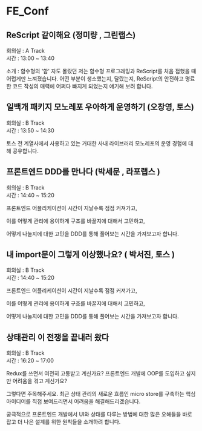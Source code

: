 # FE_Conf

## **ReScript 같이해요 (정미량 , 그린랩스)** 
회의실 :  A Track  <br>
시간  : 13:00 ~ 13:40

소개 : 함수형의 '함' 자도 몰랐던 저는 함수형 프로그래밍과 ReScript를 처음 접했을 때 어렵게만 느껴졌습니다. 어떤 부분이 생소했는지, 달랐는지, ReScript의 안전하고 명료한 코드 작성의 매력에 어쩌다 빠지게 되었는지 얘기해 보려 합니다.


## **일백개 패키지 모노레포 우아하게 운영하기 (오창영, 토스)**
회의실 :  B Track  <br>
시간 : 13:50 ~ 14:30

토스 전 계열사에서 사용하고 있는 거대한 사내 라이브러리 모노레포의 운영 경험에 대해 공유합니다.

## **프론트엔드 DDD를 만나다 (박세문 , 라포랩스 )**
회의실 :  B Track  <br>
시간 : 14:40 ~ 15:20

프론트엔드 어플리케이션이 시간이 지날수록 점점 커져가고,

이를 어떻게 관리에 용이하게 구조를 바꿀지에 대해서 고민하고,

어떻게 나눌지에 대한 고민을 DDD를 통해 풀어보는 시간을 가져보고자 합니다.


## **내 import문이 그렇게 이상했나요? ( 박서진, 토스 )**
회의실 :  B Track  <br>
시간 : 14:40 ~ 15:20

프론트엔드 어플리케이션이 시간이 지날수록 점점 커져가고,

이를 어떻게 관리에 용이하게 구조를 바꿀지에 대해서 고민하고,

어떻게 나눌지에 대한 고민을 DDD를 통해 풀어보는 시간을 가져보고자 합니다.



## **상태관리 이 전쟁을 끝내러 왔다**
회의실 :  B Track  <br>
시간 : 16:20 ~ 17:00

Redux를 쓰면서 여전히 고통받고 계신가요?
프론트엔드 개발에 OOP를 도입하고 싶지만 어려움을 겪고 계신가요?

그렇다면 주목해주세요. 최근 상태 관리의 새로운 흐름인 micro store를 구축하는 핵심 아이디어를 직접 보여드리면서 어려움을 해결해드리겠습니다.

궁극적으로 프론트엔드 개발에서 UI와 상태를 다루는 방법에 대한 많은 오해들을 바로 잡고 더 나은 설계를 위한 원칙들을 소개하려 합니다.